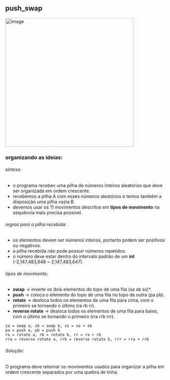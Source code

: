 ## push_swap

<img width="403" alt="image" src="https://user-images.githubusercontent.com/81334995/179250784-b24718ed-c5d9-4784-b9c3-b97f82d3ac73.png">

### organizando as ideias:

###### síntese:
- o programa recebev uma pilha de números inteiros aleatórios que deve ser organizada em ordem crescente.
- recebemos a pilha A com esses números aleatórios e temos também a disposíção uma pilha vazia B.
- devemos usar os 11 movimentos descritos em **tipos de movimento** na sequência mais precisa possível.

###### regras para a pilha recebida:
- os elementos devem ser números inteiros, portanto podem ser positivos ou negativos.
- a pilha recebida não pode possuir números repetidos.
- o número deve estar dentro do intervalo padrão de um **int** (-2,147,483,648 ~ 2,147,483,647).

###### tipos de movimento:
- **swap** -> inverte os dois elementos do topo de uma fila (sa sb ss)*.
- **push** -> coloca o elemento do topo de uma fila no topo da outra  (pa pb).
- **rotate** -> desloca todos os elementos de uma fila para cima, com o primeiro se tornando o último (ra rb rr).
- **reverse rotate** -> desloca todos os elementos de uma fila para baixo, com o último se tornando o primeiro (rra rrb rrr).
```
sa = swap a, sb = swap b, ss = sa + sb
pa = push a, pb = push b
ra = rotate a, rb = rotate b, rr = ra + rb
rra = reverse rotate a, rrb = reverse rotate b, rrr = rra + rrb
```
###### Solução:
O programa deve retornar os movimentos usados para organizar a pilha em ordem crescente separados por uma quebra de linha.


